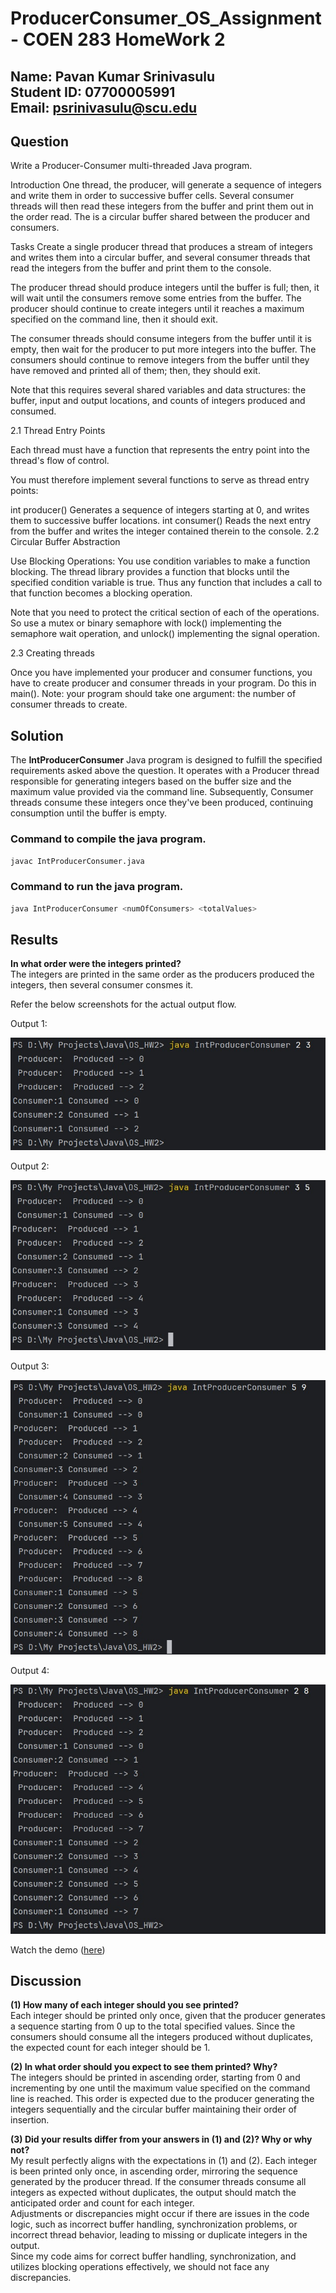 # ProducerConsumer_OS_Assignment - COEN 283 HomeWork 2

## Name: Pavan Kumar Srinivasulu <br> Student ID: 07700005991 <br> Email: psrinivasulu@scu.edu

## Question
Write a Producer-Consumer multi-threaded Java program.

Introduction
One thread, the producer, will generate a sequence of integers and write them in order to successive buffer cells. Several consumer threads will then read these integers from the buffer and print them out in the order read. The is a circular buffer shared between the producer and consumers.

Tasks
Create a single producer thread that produces a stream of integers and writes them into a circular buffer, and several consumer threads that read the integers from the buffer and print them to the console.

The producer thread should produce integers until the buffer is full; then, it will wait until the consumers remove some entries from the buffer. The producer should continue to create integers until it reaches a maximum specified on the command line, then it should exit.

The consumer threads should consume integers from the buffer until it is empty, then wait for the producer to put more integers into the buffer. The consumers should continue to remove integers from the buffer until they have removed and printed all of them; then, they should exit.

Note that this requires several shared variables and data structures: the buffer, input and output locations, and counts of integers produced and consumed.

2.1 Thread Entry Points

Each thread must have a function that represents the entry point into the thread's flow of control.

You must therefore implement several functions to serve as thread entry points:

int producer() Generates a sequence of integers starting at 0, and writes them to successive buffer locations.
int consumer() Reads the next entry from the buffer and writes the integer contained therein to the console.
2.2 Circular Buffer Abstraction

Use Blocking Operations: You use condition variables to make a function blocking. The thread library provides a function that blocks until the specified condition variable is true. Thus any function that includes a call to that function becomes a blocking operation.

Note that you need to protect the critical section of each of the operations. So use a mutex or binary semaphore with lock() implementing the semaphore wait operation, and unlock() implementing the signal operation.

2.3 Creating threads

Once you have implemented your producer and consumer functions, you have to create producer and consumer threads in your program. Do this in main(). Note: your program should take one argument: the number of consumer threads to create.

## Solution

The <b>IntProducerConsumer</b> Java program is designed to fulfill the specified requirements asked above the question. It operates with a Producer thread responsible for generating integers based on the buffer size and the maximum value provided via the command line. Subsequently, Consumer threads consume these integers once they've been produced, continuing consumption until the buffer is empty. 

### Command to compile the java program.
```bash
javac IntProducerConsumer.java
```
### Command to run the java program.

```bash
java IntProducerConsumer <numOfConsumers> <totalValues> 
```

## Results

<b>In what order were the integers printed?</b><br>
The integers are printed in the same order as the producers produced the integers, then several consumer consmes it.<br>

Refer the below screenshots for the actual output flow. 

Output 1:

![Example Image](ProducerConsumer_Output1.jpeg) <br>

Output 2:

![Example Image](ProducerConsumer_Output2.jpeg) <br>

Output 3:

![Example Image](ProducerConsumer_Output3.jpeg) <br>

Output 4:

![Example Image](ProducerConsumer_Output4.jpeg) <br>

Watch the demo ([here](https://youtu.be/KNwgiY0BpwY))

## Discussion

<b>(1) How many of each integer should you see printed?</b><br>
Each integer should be printed only once, given that the producer generates a sequence starting from 0 up to the total specified values. Since the consumers should consume all the integers produced without duplicates, the expected count for each integer should be 1.

<b>(2) In what order should you expect to see them printed? Why?</b><br>
The integers should be printed in ascending order, starting from 0 and incrementing by one until the maximum value specified on the command line is reached. This order is expected due to the producer generating the integers sequentially and the circular buffer maintaining their order of insertion.

<b>(3) Did your results differ from your answers in (1) and (2)? Why or why not?</b><br>
My result perfectly aligns with the expectations in (1) and (2). Each integer is been printed only once, in ascending order, mirroring the sequence generated by the producer thread. If the consumer threads consume all integers as expected without duplicates, the output should match the anticipated order and count for each integer.<br>
Adjustments or discrepancies might occur if there are issues in the code logic, such as incorrect buffer handling, synchronization problems, or incorrect thread behavior, leading to missing or duplicate integers in the output.<br>
Since my code aims for correct buffer handling, synchronization, and utilizes blocking operations effectively, we should not face any discrepancies.
